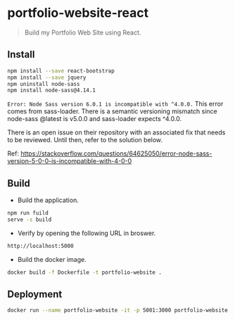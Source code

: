 # portfolio-website-react

> Build my Portfolio Web Site using React.

## Install

```bash
npm install --save react-bootstrap
npm install --save jquery
npm uninstall node-sass
npm install node-sass@4.14.1
```

`Error: Node Sass version 6.0.1 is incompatible with ^4.0.0.`
This error comes from sass-loader. There is a semantic versioning mismatch since node-sass @latest is v5.0.0 and sass-loader expects ^4.0.0.

There is an open issue on their repository with an associated fix that needs to be reviewed. Until then, refer to the solution below.

Ref: https://stackoverflow.com/questions/64625050/error-node-sass-version-5-0-0-is-incompatible-with-4-0-0

## Build

* Build the application.
```sh
npm run fuild
serve -s build
```

* Verify by opening the following URL in broswer.

```sh
http://localhost:5000
```

* Build the docker image.
```sh
docker build -f Dockerfile -t portfolio-website .
```

## Deployment

```sh
docker run --name portfolio-website -it -p 5001:3000 portfolio-website
```